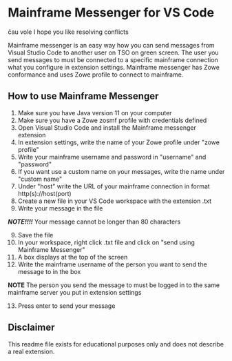 # Mainframe Messenger for VS Code

čau vole I hope you like resolving conflicts

Mainframe messenger is an easy way how you can send messages from Visual Studio Code to another user on TSO on green screen. The user you send messages to must be connected to a specific mainframe connection what you configure in extension settings. Mainframe messenger has Zowe conformance and uses Zowe profile to connect to mainframe.

## How to use Mainframe Messenger

1. Make sure you have Java version 11 on your computer
2. Make sure you have a Zowe zosmf profile with credentials defined
3. Open Visual Studio Code and install the Mainframe messenger extension
4. In extension settings, write the name of your Zowe profile under "zowe profile"
5. Write your mainframe username and password in "username" and "password"
6. If you want use a custom name on your messages, write the name under "custom name"
7. Under "host" write the URL of your mainframe connection in format http(s)://host(port)
8. Create a new file in your VS Code workspace with the extension .txt
9. Write your message in the file 

***NOTE!!!!*** Your message cannot be longer than 80 characters

9. Save the file
10. In your workspace, right click .txt file and click on "send using Mainframe Messenger"
11. A box displays at the top of the screen
12. Write the mainframe username of the person you want to send the message to in the box

**NOTE** The person you send the message to must be logged in to the same mainframe server you put in extension settings

13. Press enter to send your message

## Disclaimer

This readme file exists for educational purposes only and does not describe a real extension.
